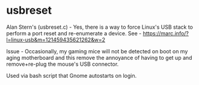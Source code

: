 # usbreset
Alan Stern's (usbreset.c) - Yes, there is a way to force Linux's USB stack to perform a port reset and re-enumerate a device.
See - https://marc.info/?l=linux-usb&m=121459435621262&w=2

Issue - Occasionally, my gaming mice will not be detected on boot on my aging motherboard and this remove the annoyance of having to get up and remove+re-plug the mouse's USB connector.

Used via bash script that Gnome autostarts on login.
